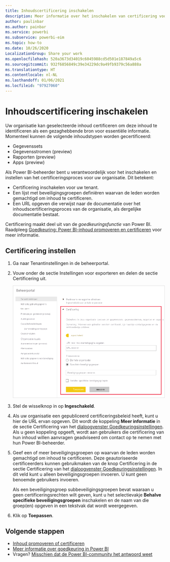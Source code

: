 ```yaml
---
title: Inhoudscertificering inschakelen
description: Meer informatie over het inschakelen van certificering voor gegevenssets, gegevensstromen, rapporten en apps.
author: paulinbar
ms.author: painbar
ms.service: powerbi
ms.subservice: powerbi-eim
ms.topic: how-to
ms.date: 10/26/2020
LocalizationGroup: Share your work
ms.openlocfilehash: 520a3673d34019c6045988cd5d501e187849a5c6
ms.sourcegitcommit: 932f6856849c39e34229dc9a49fb9379c56a888a
ms.translationtype: HT
ms.contentlocale: nl-NL
ms.lasthandoff: 01/06/2021
ms.locfileid: "97927060"
---
```

# <a name="enable-content-certification"></a>Inhoudscertificering inschakelen

Uw organisatie kan geselecteerde inhoud certificeren om deze inhoud te identificeren als een gezaghebbende bron voor essentiële informatie. Momenteel kunnen de volgende inhoudstypen worden gecertificeerd:
* Gegevenssets
* Gegevensstromen (preview)
* Rapporten (preview)
* Apps (preview)

Als Power BI-beheerder bent u verantwoordelijk voor het inschakelen en instellen van het certificeringsproces voor uw organisatie. Dit betekent:
* Certificering inschakelen voor uw tenant.
* Een lijst met beveiligingsgroepen definiëren waarvan de leden worden gemachtigd om inhoud te certificeren.
* Een URL opgeven die verwijst naar de documentatie over het inhoudscertificeringsproces van de organisatie, als dergelijke documentatie bestaat.

Certificering maakt deel uit van de *goedkeuringsfunctie* van Power BI. Raadpleeg [Goedkeuring: Power BI-inhoud promoveren en certificeren](../collaborate-share/service-endorsement-overview.md) voor meer informatie.

## <a name="set-up-certification"></a>Certificering instellen

1. Ga naar Tenantinstellingen in de beheerportal.
1. Vouw onder de sectie Instellingen voor exporteren en delen de sectie Certificering uit.

   ![Certificering van gegevensset en gegevensstroom instellen](media/service-admin-setup-certification/service-admin-certification-setup-dialog.png)

1. Stel de wisselknop in op **Ingeschakeld**.
1. Als uw organisatie een gepubliceerd certificeringsbeleid heeft, kunt u hier de URL ervan opgeven. Dit wordt de koppeling **Meer informatie** in de sectie Certificering van het [dialoogvenster Goedkeuringsinstellingen](../collaborate-share/service-endorse-content.md#request-content-certification). Als u geen koppeling opgeeft, wordt aan gebruikers die certificering van hun inhoud willen aanvragen geadviseerd om contact op te nemen met hun Power BI-beheerder.
1. Geef een of meer beveiligingsgroepen op waarvan de leden worden gemachtigd om inhoud te certificeren. Deze geautoriseerde certificeerders kunnen gebruikmaken van de knop Certificering in de sectie Certificering van het [dialoogvenster Goedkeuringsinstellingen](../collaborate-share/service-endorse-content.md#certify-content). In dit veld kunt u alleen beveiligingsgroepen invoeren. U kunt geen benoemde gebruikers invoeren.
    
    Als een beveiligingsgroep subbeveiligingsgroepen bevat waaraan u geen certificeringsrechten wilt geven, kunt u het selectievakje **Behalve specifieke beveiligingsgroepen** inschakelen en de naam van die groep(en) opgeven in een tekstvak dat wordt weergegeven.
1. Klik op **Toepassen**.

## <a name="next-steps"></a>Volgende stappen
* [Inhoud promoveren of certificeren](../collaborate-share/service-endorse-content.md)
* [Meer informatie over goedkeuring in Power BI](../collaborate-share/service-endorsement-overview.md)
* Vragen? [Misschien dat de Power BI-community het antwoord weet](https://community.powerbi.com/)
